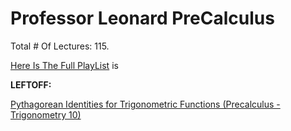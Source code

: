 # Professor Leonard PreCalculus

Total # Of Lectures: 115.

[Here Is The Full PlayList](https://www.youtube.com/playlist?list=PLDesaqWTN6ESsmwELdrzhcGiRhk5DjwLP)
is

**LEFTOFF:**

[Pythagorean Identities for Trigonometric Functions (Precalculus - Trigonometry 10)](https://www.youtube.com/watch?v=huP3v7iZuLM)
